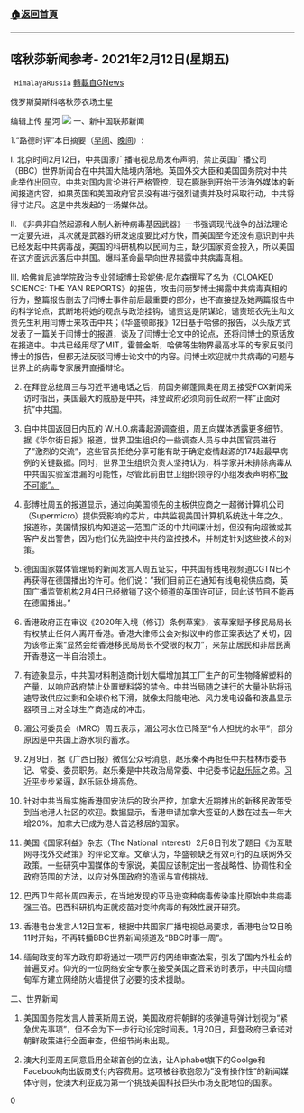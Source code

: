 ###  [:house:返回首頁](https://github.com/ourhimalayas/txt)
---

## 喀秋莎新闻参考- 2021年2月12日(星期五)
` HimalayaRussia` [轉載自GNews](https://gnews.org/zh-hans/905091/)

俄罗斯莫斯科喀秋莎农场土星

编辑上传 星河
![]()![](https://gnews.org/wp-content/uploads/2021/02/图片1-25.png)
一、新中国联邦新闻

1.“路德时评”本日摘要（[早间](https://www.youtube.com/watch?v=DaIYR87aG-I)、[晚间](https://www.youtube.com/watch?v=Bp-zly4svfk)）:

Ⅰ. 北京时间2月12日，中共国家广播电视总局发布声明，禁止英国广播公司（BBC）世界新闻台在中共国大陆境内落地。英国外交大臣和美国国务院对中共此举作出回应。中共对国内言论进行严格管控，现在膨胀到开始干涉海外媒体的新闻报道内容，如果英国和美国政府官员没有进行强烈谴责并及时采取行动，中共将得寸进尺。这是中共发起的一场媒体战。

Ⅱ. 《非典非自然起源和人制人新种病毒基因武器》一书强调现代战争的战法理论一定要先进，其次就是武器的研发速度要比对方快，而美国至今还没有意识到中共已经发起中共病毒战，美国的科研机构以民间为主，缺少国家资金投入，所以美国在这方面远远落后中共国。爆料革命最早向世界揭露中共病毒真相。

III. 哈佛肯尼迪学院政治专业领域博士珍妮佛·尼尔森撰写了名为《CLOAKED SCIENCE: THE YAN REPORTS》的报告，攻击闫丽梦博士揭露中共病毒真相的行为，整篇报告删去了闫博士事件前后最重要的部分，也不直接提及她两篇报告中的科学论点，武断地将她的观点与政治挂钩，谴责这是阴谋论，谴责班农先生和文贵先生利用闫博士来攻击中共；《华盛顿邮报》12日基于哈佛的报告，以头版方式发表了一篇关于闫博士的报道，谈及了闫博士论文中的论点，还将闫博士的原话放在报道中。中共已经用尽了MIT，霍普金斯，哈佛等生物界最高水平的专家反驳闫博士的报告，但都无法反驳闫博士论文中的内容。闫博士欢迎就中共病毒的问题与世界上的病毒专家展开直播辩论。

2. 在拜登总统周三与习近平通电话之后，前国务卿蓬佩奥在周五接受FOX新闻采访时指出，美国最大的威胁是中共，拜登政府必须向前任政府一样”正面对抗”中共国。

3. 自中共国返回日内瓦的 W.H.O.病毒起源调查组，周五向媒体透露更多细节。据《华尔街日报》报道，世界卫生组织的一些调查人员与中共国官员进行了”激烈的交流”，这些官员拒绝分享可能有助于确定疫情起源的174起最早病例的关键数据。同时，世界卫生组织负责人坚持认为，科学家并未排除病毒从中共国实验室泄漏的可能性，尽管此前由世卫组织领导的小组发表声明称[“极不可能”。](https://nypost.com/2021/02/09/who-team-coronavirus-unlikely-to-have-leaked-from-china-lab/)

4. 彭博社周五的报道显示，通过向美国领先的主板供应商之一超微计算机公司（Supermicro）提供受影响的芯片，中共监视美国计算机系统达十年之久。报道称，美国情报机构知道这一范围广泛的中共间谍计划，但没有向超微或其客户发出警告，因为他们优先监控中共的监控技术，并制定针对这些技术的对策。

5. 德国国家媒体管理局的新闻发言人周五证实，中共国有线电视频道CGTN已不再获得在德国播出的许可。他们说：”我们目前正在通知有线电视供应商，英国广播监管机构2月4日已经撤销了这个频道的英国许可证，因此该节目不能再在德国播出。”

6. 香港政府正在审议《2020年入境（修订）条例草案》，该草案赋予移民局局长有权禁止任何人离开香港。香港大律师公会对拟议中的修正案表达了关切，因为该修正案“显然会给香港移民局局长不受限的权力”，来禁止居民和非居民离开香港这一半自治领土。

7. 有迹象显示，中共国材料制造商计划大幅增加其工厂生产的可生物降解塑料的产量，以响应政府禁止处置塑料袋的禁令。中共当局随之进行的大量补贴将迅速导致供应过剩和全球价格下滑，就像太阳能电池、风力发电设备和液晶显示器项目上对全球生产商造成的冲击。

8. 湄公河委员会（MRC）周五表示，湄公河水位已降至“令人担忧的水平”，部分原因是中共国上游水坝的蓄水。

9. 2月9日，据《广西日报》微信公众号消息，赵乐秦不再担任中共桂林市委书记、常委、委员职务。赵乐秦是中共政治局常委、中纪委书记[赵乐际](http://cn.epochtimes.com/gb/tag/%E8%B5%B5%E4%B9%90%E9%99%85.html)之弟。[习近平](http://cn.epochtimes.com/gb/tag/%E4%B9%A0%E8%BF%91%E5%B9%B3.html)步步紧逼，赵乐际处境高危。

10. 针对中共当局实施香港国安法后的政治严控，加拿大近期推出的新移民政策受到当地港人社区的欢迎。数据显示，香港申请加拿大签证的人数在过去一年大增20%。加拿大已成为港人首选移居的国家。

11. 美国《国家利益》杂志（The National Interest）2月8日刊发了题目《为互联网寻找外交政策》的评论文章。文章认为，华盛顿缺乏有效可行的互联网外交政策。一些研究中国媒体的专家说，美国应该制定出一套战略性、协调性和全政府范围的方法，以应对外国政府的造谣与宣传挑战。

12. 巴西卫生部长周四表示，在当地发现的亚马逊变种病毒传染率比原始中共病毒强三倍。巴西科研机构正就疫苗对变种病毒的有效性展开研究。

13. 香港电台发言人12日宣布，根据中共国家广播电视总局要求，香港电台12日晚11时开始，不再转播BBC世界新闻频道及“BBC时事一周”。

14. 缅甸政变的军方政府即将通过一项严厉的网络审查法案，引发了国内外社会的普遍反对。仰光的一位网络安全专家在接受美国之音采访时表示，中共国向缅甸军方建立网络防火墙提供了必要的技术援助。

二、世界新闻

1. 美国国务院发言人普莱斯周五说，美国政府将朝鲜的核弹道导弹计划视为“紧急优先事项”，但不会为下一步行动设定时间表。1月20日，拜登政府已承诺对朝鲜政策进行全面审查，但细节尚未出现。

2. 澳大利亚周五同意启用全球首创的立法，让Alphabet旗下的Goolge和Facebook向出版商支付内容费用。这项被谷歌抱怨为”没有操作性”的新闻媒体守则，使澳大利亚成为第一个挑战美国科技巨头市场支配地位的国家。

0
